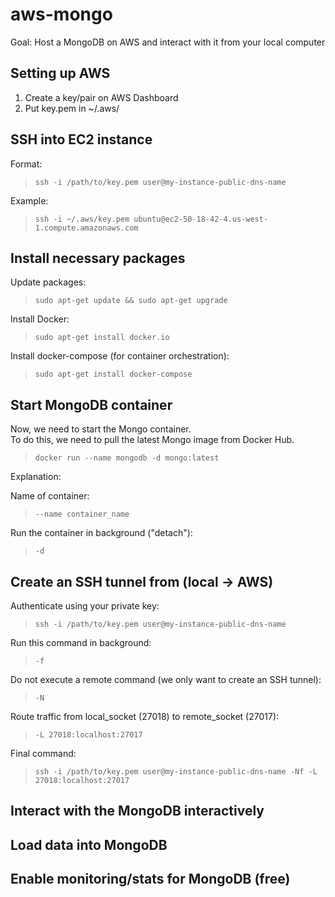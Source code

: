 # aws-mongo
Goal: Host a MongoDB on AWS and interact with it from your local computer

## Setting up AWS
1. Create a key/pair on AWS Dashboard
2. Put key.pem in ~/.aws/

## SSH into EC2 instance

Format:
> `ssh -i /path/to/key.pem user@my-instance-public-dns-name`

Example:
> `ssh -i ~/.aws/key.pem ubuntu@ec2-50-18-42-4.us-west-1.compute.amazonaws.com`


## Install necessary packages

Update packages:
> `sudo apt-get update && sudo apt-get upgrade`

Install Docker:
> `sudo apt-get install docker.io`

Install docker-compose (for container orchestration):
> `sudo apt-get install docker-compose`

## Start MongoDB container
Now, we need to start the Mongo container. \
To do this, we need to pull the latest Mongo image from Docker Hub.

> `docker run --name mongodb -d mongo:latest`

Explanation:

Name of container:
> `--name container_name`

Run the container in background ("detach"):
>`-d`


## Create an SSH tunnel from (local -> AWS)

Authenticate using your private key:
> `ssh -i /path/to/key.pem user@my-instance-public-dns-name`

Run this command in background:
> `-f`

Do not execute a remote command (we only want to create an SSH tunnel):
> `-N`

Route traffic from local_socket (27018) to remote_socket (27017):
> `-L 27018:localhost:27017`

Final command:
> `ssh -i /path/to/key.pem user@my-instance-public-dns-name -Nf -L 27018:localhost:27017`


## Interact with the MongoDB interactively

## Load data into MongoDB

## Enable monitoring/stats for MongoDB (free)

